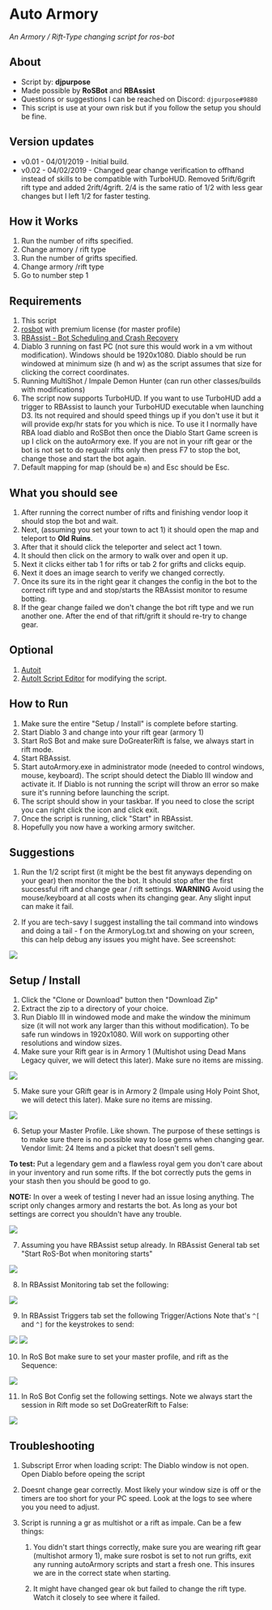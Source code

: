 # Auto Armory 
*An Armory / Rift-Type changing script for ros-bot*

## About
* Script by: **djpurpose**
* Made possible by **RoSBot** and **RBAssist**
* Questions or suggestions I can be reached on Discord: `djpurpose#9880`
* This script is use at your own risk but if you follow the setup you should be fine.

## Version updates
* v0.01 - 04/01/2019 - Initial build.
* v0.02 - 04/02/2019 - Changed gear change verification to offhand instead of skills to be compatible with TurboHUD. Removed 5rift/6grift rift type and added 2rift/4grift. 2/4 is the same ratio of 1/2 with less gear changes but I left 1/2 for faster testing.

## How it Works
1. Run the number of rifts specified.
2. Change armory / rift type
3. Run the number of grifts specified.
4. Change armory /rift type
5. Go to number step 1

## Requirements
1. This script
2. [rosbot](www.ros-bot.com) with premium license (for master profile)
3. [RBAssist - Bot Scheduling and Crash Recovery](https://www.ros-bot.com/forums/general-discussion/rbassist-bot-scheduling-and-crash-recovery-1376373)
4. Diablo 3 running on fast PC (not sure this would work in a vm without modification). Windows should be 1920x1080. Diablo should be run windowed at minimum size (h and w) as the script assumes that size for clicking the correct coordinates.
5. Running MultiShot / Impale Demon Hunter (can run other classes/builds with modifications)
6. The script now supports TurboHUD. If you want to use TurboHUD add a trigger to RBAssist to launch your TurboHUD executable when launching D3. Its not required and should speed things up if you don't use it but it will provide exp/hr stats for you which is nice. To use it I normally have RBA load diablo and RoSBot then once the Diablo Start Game screen is up I click on the autoArmory exe. If you are not in your rift gear or the bot is not set to do regualr rifts only then press F7 to stop the bot, change those and start the bot again.
7. Default mapping for map (should be `m`) and Esc should be Esc.

## What you should see
1. After running the correct number of rifts and finishing vendor loop it should stop the bot and wait.
2. Next, (assuming you set your town to act 1) it should open the map and teleport to **Old Ruins**.
3. After that it should click the teleporter and select act 1 town.
4. It should then click on the armory to walk over and open it up.
5. Next it clicks either tab 1 for rifts or tab 2 for grifts and clicks equip.
6. Next it does an image search to verify we changed correctly.
7. Once its sure its in the right gear it changes the config in the bot to the correct rift type and and stop/starts the RBAssist monitor to resume botting.
8. If the gear change failed we don't change the bot rift type and we run another one. After the end of that rift/grift it should re-try to change gear.


## Optional
1. [Autoit](https://www.autoitscript.com/cgi-bin/getfile.pl?autoit3/autoit-v3-setup.exe) 
2. [AutoIt Script Editor](https://www.autoitscript.com/site/autoit-script-editor/downloads/) for modifying the script. 

## How to Run
1. Make sure the entire "Setup / Install" is complete before starting.
2. Start Diablo 3 and change into your rift gear (armory 1)
3. Start RoS Bot and make sure DoGreaterRift is false, we always start in rift mode.
4. Start RBAssist.
5. Start autoArmory.exe in administrator mode (needed to control windows, mouse, keyboard). The script should detect the Diablo III window and activate it. If Diablo is not running the script will throw an error so make sure it's running before launching the script. 
6. The script should show in your taskbar. If you need to close the script you can right click the icon and click exit.
7. Once the script is running, click "Start" in RBAssist.
8. Hopefully you now have a working armory switcher. 


## Suggestions
1. Run the 1/2 script first (it might be the best fit anyways depending on your gear) then monitor the the bot. It should stop after the first successful rift and change gear / rift settings. **WARNING** Avoid using the mouse/keyboard at all costs when its changing gear. Any slight input can make it fail. 

2. If you are tech-savy I suggest installing the tail command into windows and doing a tail - f on the ArmoryLog.txt and showing on your screen, this can help debug any issues you might have. See screenshot:

 ![](readmeImages/tail.PNG)



## Setup / Install
1. Click the "Clone or Download" button then "Download Zip"
2. Extract the zip to a directory of your choice. 
3. Run Diablo III in windowed mode and make the window the minimum size (it will not work any larger than this without modification). To be safe run windows in 1920x1080. Will work on supporting other resolutions and window sizes.
4. Make sure your Rift gear is in Armory 1 (Multishot using Dead Mans Legacy quiver, we will detect this later). Make sure no items are missing.

 ![](readmeImages/Armory1.PNG)

5. Make sure your GRift gear is in Armory 2 (Impale using Holy Point Shot, we will detect this later). Make sure no items are missing.

 ![](readmeImages/Armory2.PNG)

6. Setup your Master Profile. Like shown. The purpose of these settings is to make sure there is no possible way to lose gems when changing gear. Vendor limit: 24 Items and a picket that doesn't sell gems.

  **To test:** Put a legendary gem and a flawless royal gem you don't care about in your inventory and run some rifts. If the bot correctly puts the gems in your stash then you should be good to go. 

  **NOTE:** In over a week of testing I never had an issue losing anything. The script only changes armory and restarts the bot. As long as your bot settings are correct you shouldn't have any trouble.

 ![](readmeImages/MasterProfile.PNG)

7. Assuming you have RBAssist setup already. In RBAssist General tab set "Start RoS-Bot when monitoring starts"

 ![](readmeImages/RBAMain.PNG)

8. In RBAssist Monitoring tab set the following:

 ![](readmeImages/RBAMonitoring.PNG)

9. In RBAssist Triggers tab set the following Trigger/Actions Note that's `^[` and `^]` for the keystrokes to send:

 ![](readmeImages/RBATriggers.PNG)
 ![](readmeImages/RBATriggers2.PNG)

10. In RoS Bot make sure to set your master profile, and rift as the Sequence:

 ![](readmeImages/RosBot.PNG)

11. In RoS Bot Config set the following settings. Note we always start the session in Rift mode so set DoGreaterRift to False:

 ![](readmeImages/RosBotConfig.PNG)

## Troubleshooting
1. Subscript Error when loading script: The Diablo window is not open. Open Diablo before opeing the script

2. Doesnt change gear correctly. Most likely your window size is off or the timers are too short for your PC speed. Look at the logs to see where you you need to adjust.

3. Script is running a gr as multishot or a rift as impale. Can be a few things:
   1. You didn't start things correctly, make sure you are wearing rift gear (multishot armory 1), make sure rosbot is set to not run grifts, exit any running autoArmory scripts and start a fresh one. This insures we are in the correct state when starting.

   2.  It might have changed gear ok but failed to change the rift type. Watch it closely to see where it failed.

